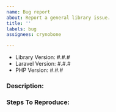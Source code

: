 ```yaml
---
name: Bug report
about: Report a general library issue.
title: ''
labels: bug
assignees: crynobone

---
```


- Library Version: #.#.#
- Laravel Version: #.#.#
- PHP Version: #.#.#

### Description:


### Steps To Reproduce:
